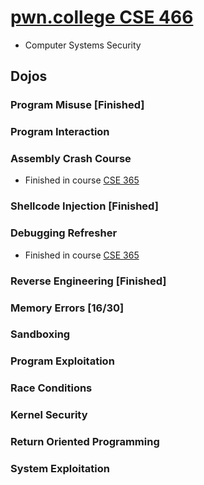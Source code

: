 # [pwn.college CSE 466](https://pwn.college/cse466-f2023/)
- Computer Systems Security
## Dojos
### Program Misuse **[Finished]**
### Program Interaction
### Assembly Crash Course
- Finished in course [CSE 365](https://github.com/he15enbug/cse-365)
### Shellcode Injection **[Finished]**
### Debugging Refresher
- Finished in course [CSE 365](https://github.com/he15enbug/cse-365)
### Reverse Engineering **[Finished]**
### Memory Errors **[16/30]**
### Sandboxing
### Program Exploitation
### Race Conditions
### Kernel Security
### Return Oriented Programming
### System Exploitation

